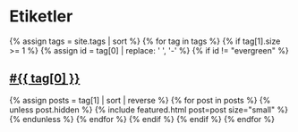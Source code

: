 ---
---
# Etiketler

<section class="tag-list">
{% assign tags = site.tags | sort %}
{% for tag in tags %}
  {% if tag[1].size >= 1 %}
    {% assign id = tag[0] | replace: ' ', '-' %}
    {% if id != "evergreen" %}
      <a href="#{{ id }}"><h2 id="{{ id }}">#{{ tag[0] }}</h2></a>
      {% assign posts = tag[1] | sort | reverse %}
      {% for post in posts %}
        {% unless post.hidden %}
          {% include featured.html post=post size="small" %}
        {% endunless %}
      {% endfor %}
    {% endif %}
    <!-- <hr /> -->
  {% endif %}
{% endfor %}
</section>
